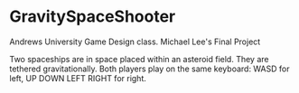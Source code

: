 # GravitySpaceShooter

Andrews University Game Design class. Michael Lee's Final Project

Two spaceships are in space placed within an asteroid field. They are tethered gravitationally.
Both players play on the same keyboard:
WASD for left, UP DOWN LEFT RIGHT for right.

